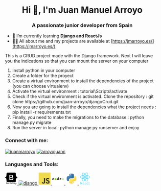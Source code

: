 <h1 align="center">Hi 👋, I'm Juan Manuel Arroyo</h1>
<h3 align="center">A passionate junior developer from Spain</h3>

- 🌱 I’m currently learning **Django and ReactJs**
- 👨‍💻 All about me and my projects are available at [https://jmarroyo.es/](https://jmarroyo.es/)


<p>This is a CRUD project made with the Django framework. Next I will leave you the indications so that you can mount the server on your computer</p>

<ol>
  <li>Install python in your computer</li>
  <li>Create a folder for the proyect</li>
  <li>Create a virtual environment to install the dependencies of the project (you can choose virtualenv)</li>
  <li>Activate the virtual environment : tutorial\Scripts\activate</li>
  <li>Check if the virtual environment is activated. Clone the repository : git clone https://github.com/juan-arroyo/djangoCrud.git</li>
  <li>Now you are going to install the dependencies what the project needs : pip install -r requirements.txt
  </li>
  <li>Finally, you need to make the migrations to the database : python manage.py migrate</li>
  <li>Run the server in local: python manage.py runserver and enjoy</li>

</ol> 

<h3 align="left">Connect with me:</h3>
<p align="left">
<a href="https://linkedin.com/in/juanmarroyo" target="blank"><img align="center" src="https://raw.githubusercontent.com/rahuldkjain/github-profile-readme-generator/master/src/images/icons/Social/linked-in-alt.svg" alt="juanmarroyo" height="30" width="40" /></a>
<a href="https://instagram.com/arroyojuann" target="blank"><img align="center" src="https://raw.githubusercontent.com/rahuldkjain/github-profile-readme-generator/master/src/images/icons/Social/instagram.svg" alt="arroyojuann" height="30" width="40" /></a>
</p>

<h3 align="left">Languages and Tools:</h3>
<p align="left"> <a href="https://getbootstrap.com" target="_blank" rel="noreferrer"> <img src="https://raw.githubusercontent.com/devicons/devicon/master/icons/bootstrap/bootstrap-plain-wordmark.svg" alt="bootstrap" width="40" height="40"/> </a> <a href="https://www.djangoproject.com/" target="_blank" rel="noreferrer"> <img src="https://cdn.worldvectorlogo.com/logos/django.svg" alt="django" width="40" height="40"/> </a> <a href="https://developer.mozilla.org/en-US/docs/Web/JavaScript" target="_blank" rel="noreferrer"> <img src="https://raw.githubusercontent.com/devicons/devicon/master/icons/javascript/javascript-original.svg" alt="javascript" width="40" height="40"/> </a> <a href="https://nodejs.org" target="_blank" rel="noreferrer"> <img src="https://raw.githubusercontent.com/devicons/devicon/master/icons/nodejs/nodejs-original-wordmark.svg" alt="nodejs" width="40" height="40"/> </a> <a href="https://www.python.org" target="_blank" rel="noreferrer"> <img src="https://raw.githubusercontent.com/devicons/devicon/master/icons/python/python-original.svg" alt="python" width="40" height="40"/> </a> <a href="https://reactjs.org/" target="_blank" rel="noreferrer"> <img src="https://raw.githubusercontent.com/devicons/devicon/master/icons/react/react-original-wordmark.svg" alt="react" width="40" height="40"/> </a> </p>
